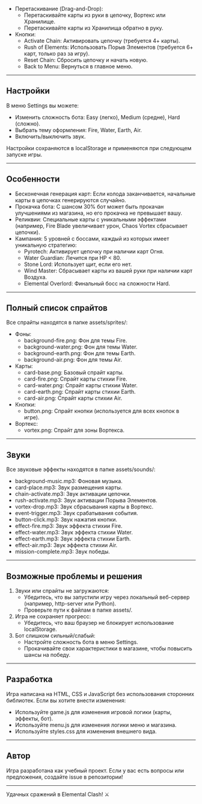 - Перетаскивание (Drag-and-Drop):
  - Перетаскивайте карты из руки в цепочку, Вортекс или Хранилище.
  - Перетаскивайте карты из Хранилища обратно в руку.
- Кнопки:
  - Activate Chain: Активировать цепочку (требуется 4+ карты).
  - Rush of Elements: Использовать Порыв Элементов (требуется 6+ карт, только раз за игру).
  - Reset Chain: Сбросить цепочку и начать новую.
  - Back to Menu: Вернуться в главное меню.

---

## Настройки

В меню Settings вы можете:
- Изменить сложность бота: Easy (легко), Medium (средне), Hard (сложно).
- Выбрать тему оформления: Fire, Water, Earth, Air.
- Включить/выключить звук.

Настройки сохраняются в localStorage и применяются при следующем запуске игры.

---

## Особенности

- Бесконечная генерация карт: Если колода заканчивается, начальные карты в цепочках генерируются случайно.
- Прокачка бота: С шансом 30% бот может быть прокачан улучшениями из магазина, но его прокачка не превышает вашу.
- Реликвии: Специальные карты с уникальными эффектами (например, Fire Blade увеличивает урон, Chaos Vortex сбрасывает цепочки).
- Кампания: 5 уровней с боссами, каждый из которых имеет уникальную стратегию:
  - Pyrotech: Активирует цепочку при наличии карт Огня.
  - Water Guardian: Лечится при HP < 80.
  - Stone Lord: Использует щит, если его нет.
  - Wind Master: Сбрасывает карты из вашей руки при наличии карт Воздуха.
  - Elemental Overlord: Финальный босс на сложности Hard.

---

## Полный список спрайтов

Все спрайты находятся в папке assets/sprites/:
- Фоны:
  - background-fire.png: Фон для темы Fire.
  - background-water.png: Фон для темы Water.
  - background-earth.png: Фон для темы Earth.
  - background-air.png: Фон для темы Air.
- Карты:
  - card-base.png: Базовый спрайт карты.
  - card-fire.png: Спрайт карты стихии Fire.
  - card-water.png: Спрайт карты стихии Water.
  - card-earth.png: Спрайт карты стихии Earth.
  - card-air.png: Спрайт карты стихии Air.
- Кнопки:
  - button.png: Спрайт кнопки (используется для всех кнопок в игре).
- Вортекс:
  - vortex.png: Спрайт для зоны Вортекса.

---

## Звуки

Все звуковые эффекты находятся в папке assets/sounds/:
- background-music.mp3: Фоновая музыка.
- card-place.mp3: Звук размещения карты.
- chain-activate.mp3: Звук активации цепочки.
- rush-activate.mp3: Звук активации Порыва Элементов.
- vortex-drop.mp3: Звук сбрасывания карты в Вортекс.
- event-trigger.mp3: Звук срабатывания события.
- button-click.mp3: Звук нажатия кнопки.
- effect-fire.mp3: Звук эффекта стихии Fire.
- effect-water.mp3: Звук эффекта стихии Water.
- effect-earth.mp3: Звук эффекта стихии Earth.
- effect-air.mp3: Звук эффекта стихии Air.
- mission-complete.mp3: Звук победы.

---

## Возможные проблемы и решения

1. Звуки или спрайты не загружаются:
   - Убедитесь, что вы запустили игру через локальный веб-сервер (например, http-server или Python).
   - Проверьте пути к файлам в папке assets/.
2. Игра не сохраняет прогресс:
   - Убедитесь, что ваш браузер не блокирует использование localStorage.
3. Бот слишком сильный/слабый:
   - Настройте сложность бота в меню Settings.
   - Прокачивайте свои характеристики в магазине, чтобы повысить шансы на победу.

---

## Разработка

Игра написана на HTML, CSS и JavaScript без использования сторонних библиотек. Если вы хотите внести изменения:
- Используйте game.js для изменения игровой логики (карты, эффекты, бот).
- Используйте menu.js для изменения логики меню и магазина.
- Используйте styles.css для изменения внешнего вида.

---

## Автор

Игра разработана как учебный проект. Если у вас есть вопросы или предложения, создайте issue в репозитории!

---

Удачных сражений в Elemental Clash! ⚔️

